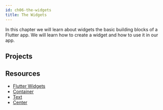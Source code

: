 ```yaml
---
id: ch06-the-widgets
title: The Widgets
---
```


In this chapter we will learn about widgets the basic building blocks of a Flutter app. We will learn how to create a widget and how to use it in our app.

## Projects

## Resources

- [Flutter Widgets](https://docs.flutter.dev/development/ui/widgets-intro)
- [Container](https://api.flutter.dev/flutter/widgets/Container-class.html)
- [Text](https://api.flutter.dev/flutter/widgets/Text-class.html)
- [Center](https://api.flutter.dev/flutter/widgets/Center-class.html)
